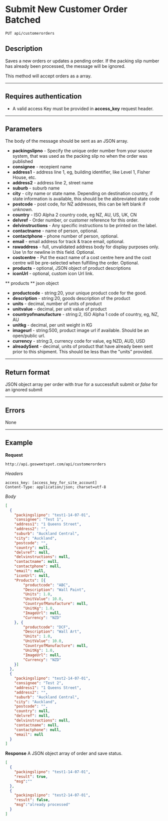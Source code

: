 # Submit New Customer Order Batched

    PUT api/customerorders

## Description
Saves a new orders or updates a pending order. If the packing slip number has already been processed, the message will be ignored.

This method will accept orders as a array.

***

## Requires authentication
* A valid access Key must be provided in **access_key** request header.

***

## Parameters

The body of the message should be sent as an JSON array.

- **packingslipno** - Specify the unique order number from your source system, that was used as the packing slip no when the order was published
- **consignee** - recepient name
- **address1** - address line 1, eg, building identifier, like Level 1, Fisher House, etc.
- **address2** - address line 2, street name
- **suburb** - suburb name
- **city** - city name or state name. Depending on destination country, if state information is available, this should be the abbreviated state code
- **postcode** - post code, for NZ addresses, this can be left blank if unknown.
- **country** - ISO Alpha 2 country code, eg NZ, AU, US, UK, CN
- **delvref** - Order number, or customer reference for this order.
- **delvinstructions** - Any specific instructions to be printed on the label.
- **contactname** - name of person, optional.
- **contactphone** - phone number of person, optional.
- **email** - email address for track & trace email, optional.
- **rawaddress** - full, unvalidated address body for display purposes only. Use \n for newline in this field. Optional.
- **costcentre** - Put the exact name of a cost centre here and the cost centre will be pre-selected when fulfilling the order. Optional.
- **products** - optional, JSON object of product descriptions
- **iconUrl** - optional, custom icon Url link.

** products ** json object
- **productcode** - string:20, your unique product code for the good.
- **description** - string:20, goods description of the product
- **units** - decimal, number of units of product
- **unitvalue** - decimal, per unit value of product
- **countryofmanufacture** - string:2, ISO Alpha 1 code of country, eg, NZ, AU
- **unitkg** - decimal, per unit weight in KG
- **imageurl** - string:500, product image url if available. Should be an open/public url.
- **currency** - string:3, currency code for value, eg NZD, AUD, USD
- **alreadySent** - decimal, units of product that have already been sent prior to this shipment. This should be less than the "units" provided.


***

## Return format
JSON object array per order with *true* for a successfult submit or *false* for an ignored submit

***

## Errors
None

***

## Example
**Request**

    http://api.gosweetspot.com/api/customerorders

*Headers*

    access_key: [access_key_for_site_account]
    Content-Type: application/json; charset=utf-8



*Body*
``` json
[
  {
    "packingslipno": "test1-14-07-01",
    "consignee": "Test 1",
    "address1": "1 Queens Street",
    "address2": "",
    "suburb": "Auckland Central",
    "city": "Auckland",
    "postcode": "",
    "country": null,
    "delvref": null,
    "delvinstructions": null,
    "contactname": null,
    "contactphone": null,
    "email": null,
    "iconUrl": null,
    "Products": [{
        "productcode": "ABC",
        "Description": "Wall Paint",
        "Units": 1.0,
        "UnitValue": 10.0,
        "CountryofManufacture": null,
        "UnitKg": 1.0,
        "ImageUrl": null,
        "Currency": "NZD"
    }, {
        "productcode": "DCF",
        "Description": "Wall Art",
        "Units": 1.0,
        "UnitValue": 10.0,
        "CountryofManufacture": null,
        "UnitKg": 1.0,
        "ImageUrl": null,
        "Currency": "NZD"
    }]
  },
  {
    "packingslipno": "test2-14-07-01",
    "consignee": "Test 2",
    "address1": "1 Queens Street",
    "address2": "",
    "suburb": "Auckland Central",
    "city": "Auckland",
    "postcode": "",
    "country": null,
    "delvref": null,
    "delvinstructions": null,
    "contactname": null,
    "contactphone": null,
    "email": null
  }
]

```


**Response**
A JSON object array of order and save status.

``` json
[
  {
    "packingslipno": "test1-14-07-01",
    "result": true,
    "msg":""
  },
  {
    "packingslipno": "test2-14-07-01",
    "result": false,
    "msg":"already processed"
  }
]

```
